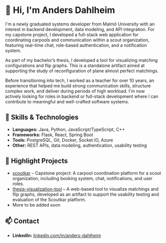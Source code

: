 # 👋 Hi, I'm Anders Dahlheim

I'm a newly graduated systems developer from Malmö University with an interest in backend development, data modeling, and API integration. For my capstone project, I developed a full-stack web application for coordinating carpools and communication within a scout organization, featuring real-time chat, role-based authentication, and a notification system.

As part of my bachelor’s thesis, I developed a tool for visualizing matching configurations and flip graphs. This is a standalone artifact aimed at supporting the study of reconfiguration of plane almost perfect matchings.

Before transitioning into tech, I worked as a teacher for over 10 years, an experience that helped me build strong communication skills, structure complex work, and deliver during periods of high workload. I'm now actively looking for roles in backend or full-stack development where I can contribute to meaningful and well-crafted software systems.

## 🔧 Skills & Technologies

- **Languages:** Java, Python, JavaScript/TypeScript, C++
- **Frameworks:** Flask, React, Spring Boot
- **Tools:** PostgreSQL, Git, Docker, Socket.IO, Azure
- **Other:** REST APIs, data modeling, authentication, usability testing

## 📌 Highlight Projects

- [scoutkar](https://github.com/yourusername/scoutkar) – Capstone project: A carpool coordination platform for a scout organization, including booking system, chat, notifications, and user roles.
- [thesis-visualization-tool](https://github.com/yourusername/thesis-visualization-tool) – A web-based tool to visualize matchings and flip graphs, developed as an artifact to support the usability testing and evaluation of the Scoutkar platform.
- More to be added soon

## 📫 Contact

- **LinkedIn:** [linkedin.com/in/anders-dahlheim](https://www.linkedin.com/in/anders-dahlheim/)


<!---
sczcz/sczcz is a ✨ special ✨ repository because its `README.md` (this file) appears on your GitHub profile.
You can click the Preview link to take a look at your changes.
--->
